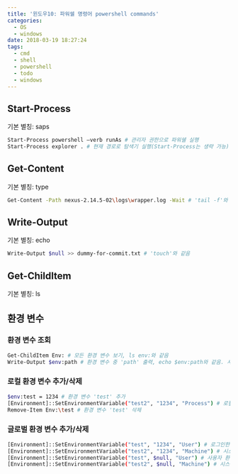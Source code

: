 ```yaml
---
title: '윈도우10: 파워쉘 명령어 powershell commands'
categories:
  - OS
  - windows
date: 2018-03-19 18:27:24
tags:
  - cmd
  - shell
  - powershell
  - todo
  - windows
---
```


## Start-Process
기본 별칭: saps
```bash
Start-Process powershell –verb runAs # 관리자 권한으로 파워쉘 실행
Start-Process explorer . # 현재 경로로 탐색기 실행(Start-Process는 생략 가능)
```

## Get-Content
기본 별칭: type
```bash
Get-Content -Path nexus-2.14.5-02\logs\wrapper.log -Wait # 'tail -f'와 같음
```

## Write-Output
기본 별칭: echo
```bash
Write-Output $null >> dummy-for-commit.txt # 'touch'와 같음
```

## Get-ChildItem
기본 별칭: ls

## 환경 변수

### 환경 변수 조회
```bash
Get-ChildItem Env: # 모든 환경 변수 보기, ls env:와 같음
Write-Output $env:path # 환경 변수 중 'path' 출력, echo $env:path와 같음. 사실 그냥 $env:path만 쳐도 된다
```

### 로컬 환경 변수 추가/삭제
```bash
$env:test = 1234 # 환경 변수 'test' 추가
[Environment]::SetEnvironmentVariable("test2", "1234", "Process") # 로컬 환경 변수 추가 두 번째 방법
Remove-Item Env:\test # 환경 변수 'test' 삭제
```

### 글로벌 환경 변수 추가/삭제
```bash
[Environment]::SetEnvironmentVariable("test", "1234", "User") # 로그인한 사용자의 환경 변수로 'test' 추가
[Environment]::SetEnvironmentVariable("test2", "1234", "Machine") # 시스템 환경 변수로 'test2' 추가, 이 명령은 관리자 권한 필요하다
[Environment]::SetEnvironmentVariable("test", $null, "User") # 사용자 환경 변수 'test' 삭제
[Environment]::SetEnvironmentVariable("test2", $null, "Machine") # 시스템 환경 변수 'test2' 삭제
```
